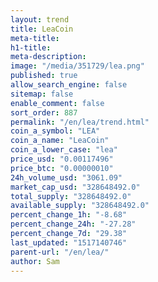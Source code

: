 ```yaml
---
layout: trend
title: LeaCoin
meta-title: 
h1-title: 
meta-description: 
image: "/media/351729/lea.png"
published: true
allow_search_engine: false
sitemap: false
enable_comment: false
sort_order: 887
permalink: "/en/lea/trend.html"
coin_a_symbol: "LEA"
coin_a_name: "LeaCoin"
coin_a_lower_case: "lea"
price_usd: "0.00117496"
price_btc: "0.00000010"
24h_volume_usd: "3061.09"
market_cap_usd: "328648492.0"
total_supply: "328648492.0"
available_supply: "328648492.0"
percent_change_1h: "-8.68"
percent_change_24h: "-27.28"
percent_change_7d: "29.38"
last_updated: "1517140746"
parent-url: "/en/lea/"
author: Sam
---
```



